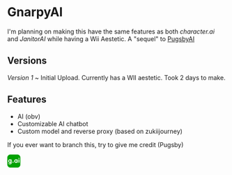 # GnarpyAI
I'm planning on making this have the same features as both *character.ai* and *JanitorAI* while having a Wii Aestetic. A "sequel" to [PugsbyAI](https://Pugsby.github.io/PugsbyAI)

## Versions
*Version 1* ~ Initial Upload. Currently has a WII aestetic. Took 2 days to make.

## Features
- AI (obv)
- Customizable AI chatbot
- Custom model and reverse proxy (based on zukiijourney)

If you ever want to branch this, try to give me credit (Pugsby)

<img src="https://raw.githubusercontent.com/Pugsby/GnarpyAI/refs/heads/main/favi.svg" alt="Gnarpy AI logo" width="30"/>
